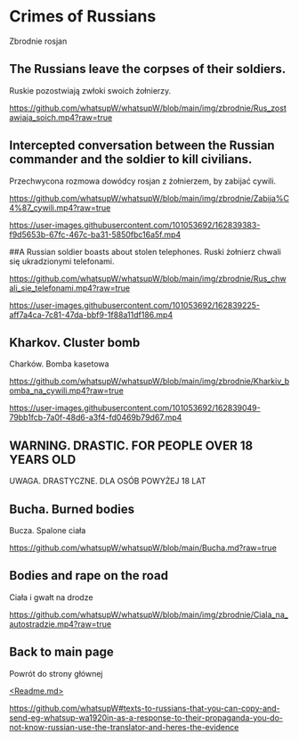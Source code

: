 # Crimes of Russians
Zbrodnie rosjan

## The Russians leave the corpses of their soldiers.
Ruskie pozostwiają zwłoki swoich żołnierzy.

https://github.com/whatsupW/whatsupW/blob/main/img/zbrodnie/Rus_zostawiaja_soich.mp4?raw=true

## Intercepted conversation between the Russian commander and the soldier to kill civilians.
Przechwycona rozmowa dowódcy rosjan z żołnierzem, by zabijać cywili. 

https://github.com/whatsupW/whatsupW/blob/main/img/zbrodnie/Zabija%C4%87_cywili.mp4?raw=true

https://user-images.githubusercontent.com/101053692/162839383-f9d5653b-67fc-467c-ba31-5850fbc16a5f.mp4

##A Russian soldier boasts about stolen telephones.
Ruski żołnierz chwali się ukradzionymi telefonami.

https://github.com/whatsupW/whatsupW/blob/main/img/zbrodnie/Rus_chwali_sie_telefonami.mp4?raw=true

https://user-images.githubusercontent.com/101053692/162839225-aff7a4ca-7c81-47da-bbf9-1f88a11df186.mp4

## Kharkov. Cluster bomb
Charków. Bomba kasetowa

https://github.com/whatsupW/whatsupW/blob/main/img/zbrodnie/Kharkiv_bomba_na_cywili.mp4?raw=true

https://user-images.githubusercontent.com/101053692/162839049-79bb1fcb-7a0f-48d6-a3f4-fd0469b79d67.mp4

## WARNING. DRASTIC. FOR PEOPLE OVER 18 YEARS OLD
UWAGA. DRASTYCZNE. DLA OSÓB POWYŻEJ 18 LAT

## Bucha. Burned bodies
Bucza. Spalone ciała 

https://github.com/whatsupW/whatsupW/blob/main/Bucha.md?raw=true

## Bodies and rape on the road
Ciała i gwałt na drodze

https://github.com/whatsupW/whatsupW/blob/main/img/zbrodnie/Ciala_na_autostradzie.mp4?raw=true


## Back to main page
Powrót do strony głównej

[<Readme.md>](<https://github.com/whatsupW/whatsupW/blob/main/README.md#texts-to-russians-that-you-can-copy-and-send-eg-whatsup-wa1920in-as-a-response-to-their-propaganda-you-do-not-know-russian-use-the-translator-and-heres-the-evidence>)

https://github.com/whatsupW#texts-to-russians-that-you-can-copy-and-send-eg-whatsup-wa1920in-as-a-response-to-their-propaganda-you-do-not-know-russian-use-the-translator-and-heres-the-evidence

